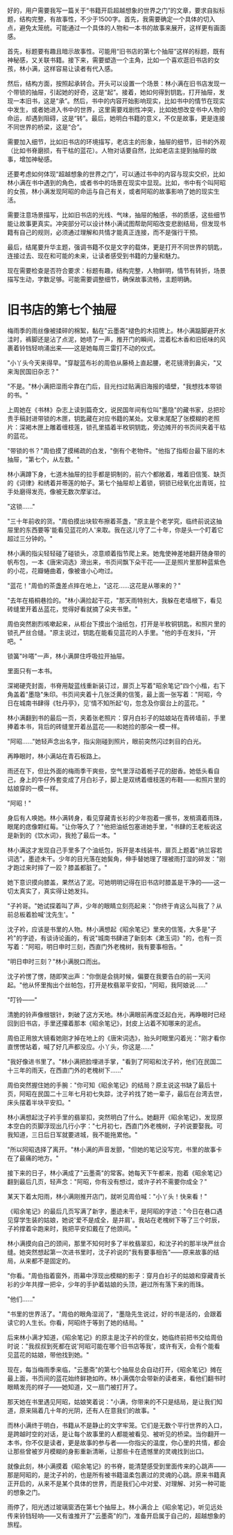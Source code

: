 <ReasoningChainRenderer>
好的，用户需要我写一篇关于“书籍开启超越想象的世界之门”的文章，要求自拟标题，结构完整，有故事性，不少于1500字。首先，我需要确定一个具体的切入点，避免太笼统。可能通过一个具体的人物和一本书的故事来展开，这样更有画面感。

首先，标题要有趣且暗示故事性。可能用“旧书店的第七个抽屉”这样的标题，既有神秘感，又关联书籍。接下来，需要塑造一个主角，比如一个喜欢逛旧书店的女孩，林小满，这样容易让读者有代入感。

然后，结构方面，按照起承转合。开头可以设置一个场景：林小满在旧书店发现一个带锁的抽屉，引起她的好奇，这是“起”。接着，她如何得到钥匙，打开抽屉，发现一本旧书，这是“承”。然后，书中的内容开始影响现实，比如书中的情节在现实中发生，或者她进入书中的世界，这里需要戏剧性冲突，比如她想改变书中人物的命运，却遇到阻碍，这是“转”。最后，她明白书籍的意义，不仅是故事，更是连接不同世界的桥梁，这是“合”。

需要加入细节，比如旧书店的环境描写，老店主的形象，抽屉的细节，旧书的外观（比如书脊磨损，有干枯的蓝花）。人物对话要自然，比如老店主提到抽屉的故事，增加神秘感。

还要考虑如何体现“超越想象的世界之门”，可以通过书中的内容与现实交织，比如林小满在书中遇到的角色，或者书中的场景在现实中显现。比如，书中有个叫阿昭的女孩，林小满发现阿昭的命运与自己有关，或者阿昭的故事影响了她的现实生活。

需要注意场景描写，比如旧书店的光线、气味，抽屉的触感，书的质感，这些细节能让故事更真实。冲突部分可以设计林小满试图帮助阿昭改变悲剧结局，但发现书籍有自己的规则，必须通过理解和共情才能真正连接，而不是强行干预。

最后，结尾要升华主题，强调书籍不仅是文字的载体，更是打开不同世界的钥匙，连接过去、现在和可能的未来，让读者感受到书籍的力量和魅力。

现在需要检查是否符合要求：标题有趣，结构完整，人物鲜明，情节有转折，场景描写生动，字数足够。可能需要调整细节，确保故事流畅，主题明确。

</ReasoningChainRenderer>



# 旧书店的第七个抽屉

梅雨季的雨丝像被揉碎的棉絮，黏在"云墨斋"褪色的木招牌上。林小满踮脚避开水洼时，裤脚还是沾了点泥，她啧了一声，推开门的瞬间，混着松木香和旧纸味的风裹着铃铛轻响涌出来——这是她每周三雷打不动的仪式。

"小丫头今天来得早。"穿靛蓝布衫的周伯从藤椅上直起腰，老花镜滑到鼻尖，"又来淘民国旧杂志？"

"不是。"林小满把湿雨伞靠在门后，目光扫过贴满旧海报的墙壁，"我想找本带锁的书。"

上周她在《书林》杂志上读到篇奇文，说民国年间有位叫"墨隐"的藏书家，总把珍贵手稿封进带锁的木匣，钥匙藏在对应书籍的某处。文章末尾配了张模糊的老照片：深褐木匣上雕着缠枝莲，锁孔里插着半枚铜钥匙，旁边摊开的书页间夹着干枯的蓝花。

"带锁的书？"周伯摸了摸稀疏的白发，"倒有个老物件。"他指了指柜台最下层的木抽屉，"第七个，从左数。"

林小满蹲下身，七道木抽屉的拉手都是铜制的，前六个都敞着，堆着旧信笺、缺页的《词律》和绣着并蒂莲的帕子。第七个抽屉却上着锁，铜锁已经氧化出青斑，拉手处磨得发亮，像被无数次摩挲过。

"这锁......"

"三十年前收的货。"周伯摸出块软布擦着茶盏，"原主是个老学究，临终前说这抽屉里的东西要等'能看见蓝花的人'来取。我在这儿守了二十年，你是头一个盯着它超过三分钟的。"

林小满的指尖轻轻碰了碰锁头，凉意顺着指节爬上来。她鬼使神差地翻开随身带的帆布包，一本《唐宋词选》滑出来，书页间飘下朵干花——正是照片里那种蓝紫色的小花，花瓣蜷曲着，像被谁小心吻过。

"蓝花！"周伯的茶盏差点摔在地上，"这花......这花是从哪来的？"

"去年在梧桐巷捡的。"林小满捡起干花，"那天雨特别大，我躲在老墙根下，看见砖缝里开着丛蓝花，觉得好看就摘了朵夹书里。"

周伯突然剧烈咳嗽起来，从柜台下摸出个油纸包，打开是半枚铜钥匙，和照片里的锁孔严丝合缝。"原主说过，钥匙在能看见蓝花的人手里。"他的手在发抖，"开吧。"

锁簧"咔嗒"一声，林小满屏住呼吸拉开抽屉。

里面只有一本书。

深褐硬壳封面，书脊用靛蓝线重新装订过，扉页上写着"昭余笔记"四个小楷，右下角盖着"墨隐"朱印。书页间夹着十几张泛黄的信笺，最上面一张写着："阿昭，今日在城南书肆得《牡丹亭》，见'情不知所起'句，忽念及你窗台上的蓝花。"

林小满翻到书的最后一页，夹着张老照片：穿月白衫子的姑娘站在青砖墙前，手里捧着本书，背后的砖缝里开着丛蓝花——和她捡的那朵一模一样。

"阿昭......"她轻声念出名字，指尖刚碰到照片，眼前突然闪过刺目的白光。

再睁眼时，林小满站在青石板路上。

雨还在下，但比外面的梅雨季干爽些，空气里浮动着栀子花的甜香。她低头看自己，身上的牛仔外套变成了月白衫子，脚上是双绣着缠枝莲的布鞋——和照片里的姑娘穿的一模一样。

"阿昭！"

身后有人唤她。林小满转身，看见穿藏青长衫的少年抱着一摞书，发梢滴着雨珠，眼尾的痣像颗红莓。"让你等久了？"他把油纸包塞进她手里，"书肆的王老板说这是新到的《饮水词》，我抢了最后一本。"

林小满这才发现自己手里多了个油纸包，拆开是本线装书，扉页上题着"纳兰容若词选"，墨迹未干。少年的目光落在她鬓角，伸手替她理了理被雨打湿的碎发："刚才跑过来时摔了一跤？膝盖都脏了。"

她下意识摸向膝盖，果然沾了泥。可她明明记得在旧书店时膝盖是干净的——这一切太真实了，真实得让她发抖。

"子衿哥。"她试探着叫了声，少年的眼睛立刻亮起来："你终于肯这么叫我了？从前总板着脸喊'沈先生'。"

沈子衿，应该是书里的人物。林小满想起《昭余笔记》里夹的信笺，大多是"子衿"的字迹，有谈诗论画的，有说"城南书肆进了新刻本《漱玉词》"的，也有一页写着："阿昭，明日申时三刻，西直门外老槐树，我有要事相告。"

"明日申时三刻？"林小满脱口而出。

沈子衿愣了愣，随即笑出声："你倒是会挑时候，偏要在我要告白的前一天问起。"他从怀里掏出个丝帕包，打开是枚翡翠平安扣，"阿昭，我阿娘说......"

"叮铃——"

清脆的铃声像根银针，刺破了这方天地。林小满眼前再度泛起白光，再睁眼时已经回到旧书店，手里还攥着那本《昭余笔记》，封皮上沾着不知哪来的泥点。

周伯正用放大镜看她刚才掉在地上的《唐宋词选》，抬头时眼里闪着光："刚才看你直愣愣站着，喊了好几声都没应。小丫头，你这是......"

"我好像进书里了。"林小满把脸埋进手掌，"看到了阿昭和沈子衿，他们在民国二十三年的雨天，在西直门外的老槐树下......"

周伯突然握住她的手腕："你可知《昭余笔记》的结局？原主说这书缺了最后十页，阿昭在民国二十三年七月初七失踪，沈子衿找了她一辈子，最后在台湾去世，床头摆着半块平安扣。"

林小满想起沈子衿手里的翡翠扣，突然明白了什么。她翻开《昭余笔记》，发现原本空白的页脚浮现出几行小字："七月初七，西直门外老槐树，子衿说要娶我。可我知道，三日后日军就要进城，我不能拖累他。"

"所以阿昭选择了离开。"林小满的声音发颤，"但她的笔记没写完，书里的故事卡在了最痛的地方。"

接下来的日子，林小满成了"云墨斋"的常客。她每天下午都来，抱着《昭余笔记》翻到最后几页，轻声念："阿昭，你有没有想过，或许子衿不需要你成全？"

某天下着太阳雨，林小满刚推开店门，就听见周伯喊："小丫头！快来看！"

《昭余笔记》的最后几页写满了新字，墨迹未干，是阿昭的字迹："今日在巷口遇见穿学生装的姑娘，她说'爱不是成全，是并肩'。我站在老槐树下等了三个时辰，子衿撑着伞跑来时，我把平安扣戴在了他颈间。"

林小满摸向自己的颈间，那里不知何时多了半枚翡翠扣，和沈子衿的那半块严丝合缝。她突然想起第一次进书里时，沈子衿说的"我有要事相告"——原来故事的结局，从来都不是固定的。

"你看。"周伯指着窗外，雨幕中浮现出模糊的影子：穿月白衫子的姑娘和穿藏青长衫的少年共撑一把伞，少年的手护着姑娘的头顶，避过所有落下来的雨珠。

"他们......"

"书里的世界活了。"周伯的眼角湿润了，"墨隐先生说过，好的书是活的，会跟着读它的人生长。你看，阿昭终于等到了她的结局。"

后来林小满才知道，《昭余笔记》的原主是沈子衿的侄女，她临终前把书交给周伯时说："我叔叔到死都在说'阿昭可能在哪个旧书店等我'，或许有天，会有个能看见蓝花的姑娘，带他找到她。"

现在，每当梅雨季来临，"云墨斋"的第七个抽屉总会自动打开，《昭余笔记》摊在最上面，书页间的蓝花始终鲜艳如昨。林小满偶尔会带新的读者来，看他们翻书时眼睛发亮的样子——她知道，又一扇门被打开了。

那天她在书里遇见阿昭，姑娘笑着说："小满，你带来的不只是结局，是让我们知道，原来隔着几十年的光阴，还有人在意我们的故事。"

而林小满终于明白，书籍从不是静止的文字牢笼。它们是无数个平行世界的入口，是跨越时空的对话，是让每个故事里的人都能被看见、被听见的桥梁。当你翻开一本书，你不仅是读者，更是故事的参与者——你指尖的温度，你心里的共情，都会让那些曾被岁月模糊的身影重新清晰，让那些卡在遗憾里的灵魂找到出口。

就像此刻，林小满摸着《昭余笔记》的书脊，能清楚感受到里面传来的心跳声——那是阿昭的，是沈子衿的，也是所有被书籍温柔包裹过的灵魂的心跳。原来书籍真正开启的，从来不是某个具体的世界，而是我们心中对爱、对理解、对另一种可能的想象之门。

雨停了，阳光透过玻璃窗洒在第七个抽屉上。林小满合上《昭余笔记》，听见远处传来铃铛轻响——又有谁推开了"云墨斋"的门，准备开启属于自己的，超越想象的旅程。